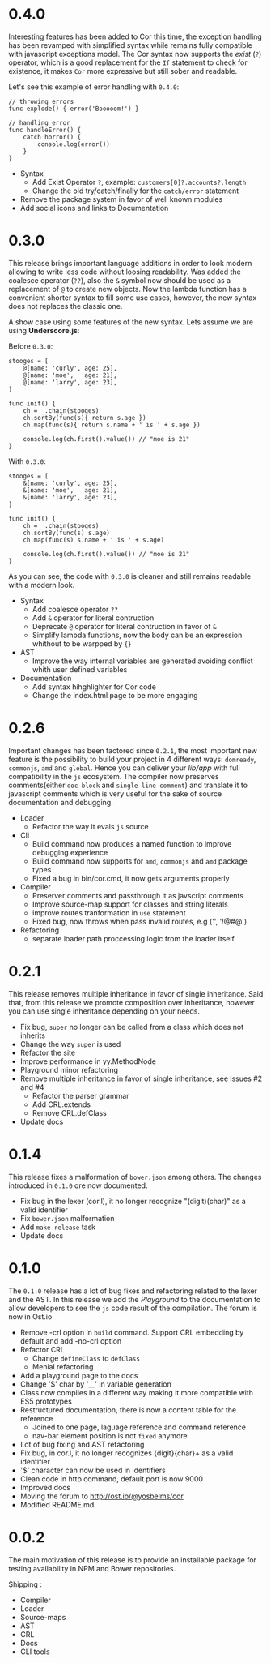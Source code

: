# 0.4.0

Interesting features has been added to Cor this time, the exception handling has been revamped with simplified syntax while remains fully compatible with javascript exceptions model. The Cor syntax now supports the *exist* (`?`) operator, which is a good replacement for the `If` statement to check for existence, it makes `Cor` more expressive but still sober and readable.


Let's see this example of error handling with `0.4.0`:
```
// throwing errors
func explode() { error('Booooom!') }

// handling error
func handleError() {
    catch horror() {
        console.log(error())
    }
}
```

* Syntax
    * Add Exist Operator `?`, example: `customers[0]?.accounts?.length`
    * Change the old try/catch/finally for the `catch/error` statement
* Remove the package system in favor of well known modules
* Add social icons and links to Documentation



# 0.3.0

This release brings important language additions in order to look modern allowing to write less code without loosing readability. Was added the coalesce operator (`??`), also the `&` symbol now should be used as a replacement of `@` to create new objects. Now the lambda function has a convenient shorter syntax to fill some use cases, however, the new syntax does not replaces the classic one.

A show case using some features of the new syntax. Lets assume we are using **Underscore.js**:

Before `0.3.0`:
```
stooges = [
    @[name: 'curly', age: 25],
    @[name: 'moe',   age: 21],
    @[name: 'larry', age: 23],
]

func init() {
    ch = _.chain(stooges)
    ch.sortBy(func(s){ return s.age })
    ch.map(func(s){ return s.name + ' is ' + s.age })

    console.log(ch.first().value()) // "moe is 21"
}
```

With `0.3.0`:
```
stooges = [
    &[name: 'curly', age: 25],
    &[name: 'moe',   age: 21],
    &[name: 'larry', age: 23],
]

func init() {
    ch = _.chain(stooges)
    ch.sortBy(func(s) s.age)
    ch.map(func(s) s.name + ' is ' + s.age)
    
    console.log(ch.first().value()) // "moe is 21"
}
```
As you can see, the code with `0.3.0` is cleaner and still remains readable with a modern look.

* Syntax
    * Add coalesce operator `??`
    * Add `&` operator for literal contruction
    * Deprecate `@` operator for literal contruction in favor of `&`
    * Simplify lambda functions, now the body can be an expression whithout to be warpped by `{}`
* AST
    * Improve the way internal variables are generated avoiding conflict whith user defined variables
* Documentation
    * Add syntax hihghlighter for Cor code
    * Change the index.html page to be more engaging
    

# 0.2.6

Important changes has been factored since `0.2.1`, the most important new feature is the possibility to build your project in 4 different ways: `domready`, `commonjs`, `amd` and `global`. Hence you can deliver your _lib/app_ with full compatibility in the `js` ecosystem. The compiler now preserves comments(either `doc-block` and `single line comment`) and translate it to javascript comments which is very useful for the sake of source documentation and debugging.

* Loader
    * Refactor the way it evals `js` source
* Cli
    * Build command now produces a named function to improve debugging experience
    * Build command now supports for `amd`, `commonjs` and `amd` package types
    * Fixed a bug in bin/cor.cmd, it now gets arguments properly
* Compiler
    * Preserver comments and passthrough it as javscript comments
    * Improve source-map support for classes and string literals
    * improve routes tranformation in `use` statement
    * Fixed bug, now throws when pass invalid routes, e.g ('', '!@#@')
* Refactoring
    * separate loader path proccessing logic from the loader itself

# 0.2.1

This release removes multiple inheritance in favor of single inheritance. Said that, from this release we promote composition over inheritance, however you can use single inheritance depending on your needs.

* Fix bug, `super` no longer can be called from a class which does not inherits
* Change the way `super` is used
* Refactor the site
* Improve performance in yy.MethodNode
* Playground minor refactoring
* Remove multiple inheritance in favor of single inheritance, see issues #2 and #4
    * Refactor the parser grammar
    * Add CRL.extends
    * Remove CRL.defClass
* Update docs

# 0.1.4 

This release fixes a malformation of `bower.json` among others. The changes introduced in `0.1.0` qre now documented.

* Fix bug in the lexer (cor.l), it no longer recognize "(digit)(char)" as a valid identifier
* Fix `bower.json` malformation
* Add `make release` task
* Update docs

# 0.1.0

The `0.1.0` release has a lot of bug fixes and refactoring related to the lexer and the AST. In this release we add the *Playground* to the documentation to allow developers to see the `js` code result of the compilation. The forum is now in Ost.io

* Remove -crl option in `build` command. Support CRL embedding by default and add -no-crl option
* Refactor CRL
    * Change `defineClass` to `defClass`
    * Menial refactoring
* Add a playground page to the docs
* Change '$' char by '__' in variable generation
* Class now compiles in a different way making it more compatible with ES5 prototypes 
* Restructured documentation, there is now a content table for the reference
    * Joined to one page, laguage reference and command reference
    * nav-bar element position is not `fixed` anymore
* Lot of bug fixing and AST refactoring
* Fix bug, in cor.l, it no longer recognizes {digit}{char}+ as a valid identifier
* '$' character can now be used in identifiers
* Clean code in http command, default port is now 9000
* Improved docs
* Moving the forum to http://ost.io/@yosbelms/cor
* Modified README.md

# 0.0.2

The main motivation of this release is to provide an installable package for testing availability in NPM and Bower repositories.

Shipping :

* Compiler
* Loader
* Source-maps
* AST
* CRL
* Docs
* CLI tools